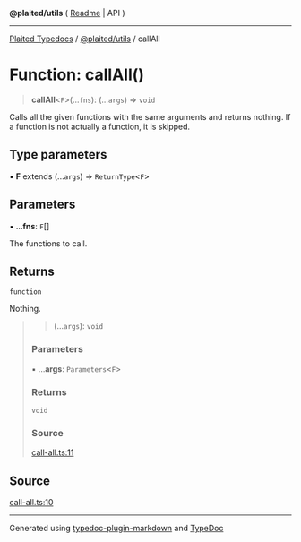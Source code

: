**@plaited/utils** ( [Readme](../README.md) \| API )

***

[Plaited Typedocs](../../../modules.md) / [@plaited/utils](../modules.md) / callAll

# Function: callAll()

> **callAll**\<`F`\>(...`fns`): (...`args`) => `void`

Calls all the given functions with the same arguments and returns nothing.
If a function is not actually a function, it is skipped.

## Type parameters

▪ **F** extends (...`args`) => `ReturnType`\<`F`\>

## Parameters

▪ ...**fns**: `F`[]

The functions to call.

## Returns

`function`

Nothing.

> > (...`args`): `void`
>
> ### Parameters
>
> ▪ ...**args**: `Parameters`\<`F`\>
>
> ### Returns
>
> `void`
>
> ### Source
>
> [call-all.ts:11](https://github.com/plaited/plaited/blob/b0dd907/libs/utils/src/call-all.ts#L11)
>

## Source

[call-all.ts:10](https://github.com/plaited/plaited/blob/b0dd907/libs/utils/src/call-all.ts#L10)

***

Generated using [typedoc-plugin-markdown](https://www.npmjs.com/package/typedoc-plugin-markdown) and [TypeDoc](https://typedoc.org/)
